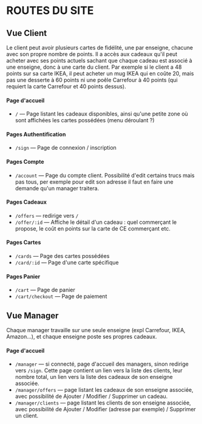 ROUTES DU SITE
===================

## Vue Client

Le client peut avoir plusieurs cartes de fidélité, une par enseigne, chacune avec son propre nombre de points.
Il a accès aux cadeaux qu'il peut acheter avec ses points actuels sachant que chaque cadeau est associé à une enseigne, donc à une carte du client.
Par exemple si le client a 48 points sur sa carte IKEA, il peut acheter un mug IKEA qui en coûte 20, mais pas une desserte à 60 points ni une poêle Carrefour à 40 points (qui requiert la carte Carrefour et 40 points dessus).

#### Page d'accueil
- `/` — Page listant les cadeaux disponibles, ainsi qu'une petite zone où sont affichées les cartes possédées (menu déroulant ?)

#### Pages Authentification
- `/sign` — Page de connexion / inscription

#### Pages Compte
- `/account` — Page du compte client. Possibilité d'edit certains trucs mais pas tous, per exemple pour edit son adresse il faut en faire une demande qu'un manager traitera.

#### Pages Cadeaux
- `/offers` — redirige vers `/`
- `/offer/:id` — Affiche le détail d'un cadeau : quel commerçant le propose, le coût en points sur la carte de CE commerçant etc.

#### Pages Cartes
- `/cards` — Page des cartes possédées
- `/card/:id` — Page d'une carte spécifique


#### Pages Panier
- `/cart` — Page de panier
- `/cart/checkout` — Page de paiement


## Vue Manager

Chaque manager travaille sur une seule enseigne (expl Carrefour, IKEA, Amazon...), et chaque enseigne poste ses propres cadeaux.

#### Page d'accueil
- `/manager` — si connecté, page d'accueil des managers, sinon redirige vers `/sign`. Cette page contient un lien vers la liste des clients, leur nombre total, un lien vers la liste des cadeaux de son enseigne associée.
- `/manager/offers` — page listant les cadeaux de son enseigne associée, avec possibilité de Ajouter / Modifier / Supprimer un cadeau.
- `/manager/clients` — page listant les clients de son enseigne associée, avec possibilité de Ajouter / Modifier (adresse par exemple) / Supprimer un client.
